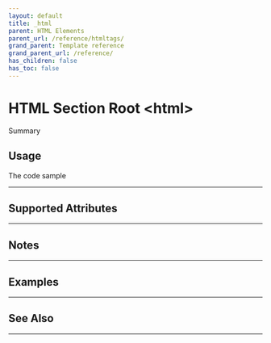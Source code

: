 ```yaml
---
layout: default
title: _html
parent: HTML Elements
parent_url: /reference/htmltags/
grand_parent: Template reference
grand_parent_url: /reference/
has_children: false
has_toc: false
---
```


# HTML Section Root &lt;html&gt;

Summary

## Usage

 The code sample

---

## Supported Attributes


---

## Notes


---

## Examples


---


## See Also


---

